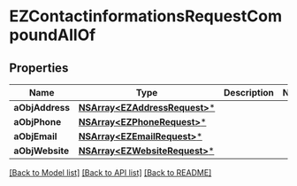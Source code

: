 # EZContactinformationsRequestCompoundAllOf

## Properties
Name | Type | Description | Notes
------------ | ------------- | ------------- | -------------
**aObjAddress** | [**NSArray&lt;EZAddressRequest&gt;***](EZAddressRequest.md) |  | 
**aObjPhone** | [**NSArray&lt;EZPhoneRequest&gt;***](EZPhoneRequest.md) |  | 
**aObjEmail** | [**NSArray&lt;EZEmailRequest&gt;***](EZEmailRequest.md) |  | 
**aObjWebsite** | [**NSArray&lt;EZWebsiteRequest&gt;***](EZWebsiteRequest.md) |  | 

[[Back to Model list]](../README.md#documentation-for-models) [[Back to API list]](../README.md#documentation-for-api-endpoints) [[Back to README]](../README.md)


